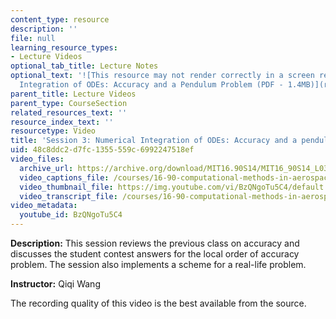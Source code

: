 ```yaml
---
content_type: resource
description: ''
file: null
learning_resource_types:
- Lecture Videos
optional_tab_title: Lecture Notes
optional_text: '![This resource may not render correctly in a screen reader.](/images/inacessible.gif)[Numerical
  Integration of ODEs: Accuracy and a Pendulum Problem (PDF - 1.4MB)](resources/mit16_90s14_lecture3)'
parent_title: Lecture Videos
parent_type: CourseSection
related_resources_text: ''
resource_index_text: ''
resourcetype: Video
title: 'Session 3: Numerical Integration of ODEs: Accuracy and a pendulum problem'
uid: 48c8ddc2-d7fc-1355-559c-6992247518ef
video_files:
  archive_url: https://archive.org/download/MIT16.90S14/MIT16_90S14_L03_300k.mp4
  video_captions_file: /courses/16-90-computational-methods-in-aerospace-engineering-spring-2014/0b5614d1dc3a5767b54365a0d30e6f40_BzQNgoTu5C4.vtt
  video_thumbnail_file: https://img.youtube.com/vi/BzQNgoTu5C4/default.jpg
  video_transcript_file: /courses/16-90-computational-methods-in-aerospace-engineering-spring-2014/a7b91abe1653f9181f902af790eaedba_BzQNgoTu5C4.pdf
video_metadata:
  youtube_id: BzQNgoTu5C4
---
```


**Description:** This session reviews the previous class on accuracy and discusses the student contest answers for the local order of accuracy problem. The session also implements a scheme for a real-life problem.

**Instructor:** Qiqi Wang

The recording quality of this video is the best available from the source.